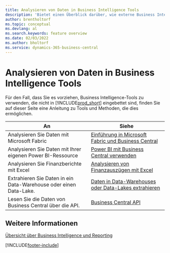 ```yaml
---
title: Analysieren von Daten in Business Intelligence Tools
description: 'Bietet einen Überblick darüber, wie externe Business Intelligence Tools mit den Daten von Business Central interagieren können.'
author: brentholtorf
ms.topic: conceptual
ms.devlang: al
ms.search.keywords: feature overview
ms.date: 02/03/2022
ms.author: bholtorf
ms.service: dynamics-365-business-central
---
```

# Analysieren von Daten in Business Intelligence Tools

Für den Fall, dass Sie es vorziehen, Business Intelligence-Tools zu verwenden, die nicht in [!INCLUDE[prod_short](includes/prod_short.md)] eingebettet sind, finden Sie auf dieser Seite eine Anleitung zu Tools und Methoden, die dies ermöglichen.

| An | Siehe |
| --- | --- |
|Analysieren Sie Daten mit Microsoft Fabric| [Einführung in Microsoft Fabric und Business Central](admin-fabric.md) |
|Analysieren Sie Daten mit Ihrer eigenen Power BI-Ressource| [Power BI mit Business Central verwenden](admin-powerbi.md) |
|Analysieren Sie Finanzberichte mit Excel| [Analysieren von Finanzauszügen mit Excel](finance-analyze-excel.md) |
|Extrahieren Sie Daten in ein Data-Warehouse oder einen Data-Lake. |[Daten in Data-Warehouses oder Data-Lakes extrahieren](/dynamics365/business-central/dev-itpro/performance/performance-developer#efficient-extracts-to-data-lakes-or-data-warehouses)|
|Lesen Sie die Daten von Business Central über die API.| [Business Central API](/dynamics365/business-central/dev-itpro/api-reference/v2.0/)|

## Weitere Informationen

[Übersicht über Business Intelligence und Reporting](reports-use-reports.md)


[!INCLUDE[footer-include](includes/footer-banner.md)]